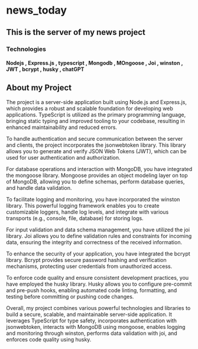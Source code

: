 # news_today
## This is the server of my news project

### Technologies 

#### Nodejs , Express.js , typescript , Mongodb , MOngoose , Joi , winston , JWT , bcrypt , husky , chatGPT

## About my Project

The project is a server-side application built using Node.js and Express.js, which provides a robust and scalable foundation for developing web applications. TypeScript is utilized as the primary programming language, bringing static typing and improved tooling to your codebase, resulting in enhanced maintainability and reduced errors.

To handle authentication and secure communication between the server and clients, the project incorporates the jsonwebtoken library. This library allows you to generate and verify JSON Web Tokens (JWT), which can be used for user authentication and authorization.

For database operations and interaction with MongoDB, you have integrated the mongoose library. Mongoose provides an object modeling layer on top of MongoDB, allowing you to define schemas, perform database queries, and handle data validation.

To facilitate logging and monitoring, you have incorporated the winston library. This powerful logging framework enables you to create customizable loggers, handle log levels, and integrate with various transports (e.g., console, file, database) for storing logs.

For input validation and data schema management, you have utilized the joi library. Joi allows you to define validation rules and constraints for incoming data, ensuring the integrity and correctness of the received information.

To enhance the security of your application, you have integrated the bcrypt library. Bcrypt provides secure password hashing and verification mechanisms, protecting user credentials from unauthorized access.

To enforce code quality and ensure consistent development practices, you have employed the husky library. Husky allows you to configure pre-commit and pre-push hooks, enabling automated code linting, formatting, and testing before committing or pushing code changes.

Overall, my project combines various powerful technologies and libraries to build a secure, scalable, and maintainable server-side application. It leverages TypeScript for type safety, incorporates authentication with jsonwebtoken, interacts with MongoDB using mongoose, enables logging and monitoring through winston, performs data validation with joi, and enforces code quality using husky.
